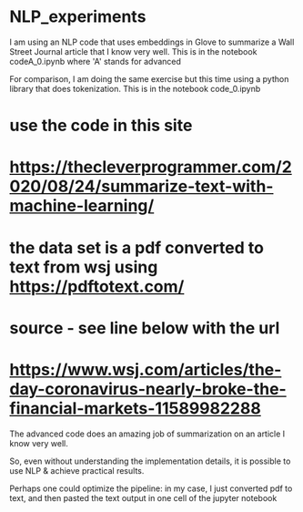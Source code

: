 # NLP_experiments

I am using an NLP code that uses embeddings in Glove to summarize a Wall Street Journal article that I know very well.
This is in the notebook codeA_0.ipynb where 'A' stands for advanced

For comparison, I am doing the same exercise but this time using a python library that does tokenization.
This is in the notebook code_0.ipynb

# use the code in this site
# https://thecleverprogrammer.com/2020/08/24/summarize-text-with-machine-learning/
#
# the data set is a pdf converted to text from wsj using https://pdftotext.com/
# source - see line below with the url
# https://www.wsj.com/articles/the-day-coronavirus-nearly-broke-the-financial-markets-11589982288

The advanced code does an amazing job of summarization on an article I know very well.

So, even without understanding the implementation details, it is possible to use NLP & achieve practical results.

Perhaps one could optimize the pipeline: in my case, I just converted pdf to text, and then pasted the text output in one cell of the jupyter notebook


